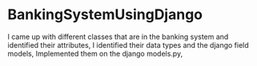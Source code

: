 # BankingSystemUsingDjango
I came up with different classes that are in the banking system and identified their attributes,
I identified their data types and the django field models,
Implemented them on the django models.py,
